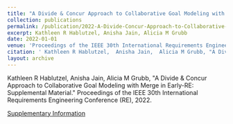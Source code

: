 ```yaml
---
title: "A Divide & Concur Approach to Collaborative Goal Modeling with Merge in Early-RE: Supplemental Material"
collection: publications
permalink: /publication/2022-A-Divide-Concur-Approach-to-Collaborative-Goal-Modeling-with-Merge-in-Early-RE-Supplemental-Material
excerpt: Kathleen R Hablutzel, Anisha Jain, Alicia M Grubb
date: 2022-01-01
venue: 'Proceedings of the IEEE 30th International Requirements Engineering Conference (RE)'
citation: ' Kathleen R Hablutzel,  Anisha Jain,  Alicia M Grubb, "A Divide & Concur Approach to Collaborative Goal Modeling with Merge in Early-RE: Supplemental Material." Proceedings of the IEEE 30th International Requirements Engineering Conference (RE), 2022.'
layout: archive
---
```

 Kathleen R Hablutzel,  Anisha Jain,  Alicia M Grubb, "A Divide & Concur Approach to Collaborative Goal Modeling with Merge in Early-RE: Supplemental Material." Proceedings of the IEEE 30th International Requirements Engineering Conference (RE), 2022.

[Supplementary Information](https://conf.researchr.org/details/RE-2022/RE-2022-Research-Papers/11/A-Divide-Concur-Approach-to-Collaborative-Goal-Modeling-with-Merge-in-Early-RE)
